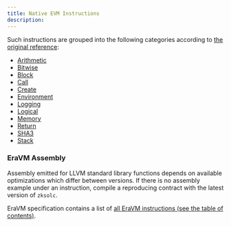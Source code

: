 ```yaml
---
title: Native EVM Instructions
description:
---
```


Such instructions are grouped into the following categories according to [the original reference](https://www.evm.codes/):

- [Arithmetic](evm/arithmetic)
- [Bitwise](evm/bitwise)
- [Block](evm/block)
- [Call](evm/call)
- [Create](evm/create)
- [Environment](evm/environment)
- [Logging](evm/logging)
- [Logical](evm/logical)
- [Memory](evm/memory)
- [Return](evm/return)
- [SHA3](evm/sha3)
- [Stack](evm/stack)

### EraVM Assembly

Assembly emitted for LLVM standard library functions depends on available optimizations which differ between versions. If there is no
assembly example under an instruction, compile a reproducing contract with the latest version of `zksolc`.

EraVM specification contains a list of [all EraVM instructions (see the table of contents)](https://matter-labs.github.io/eravm-spec/spec.html).
